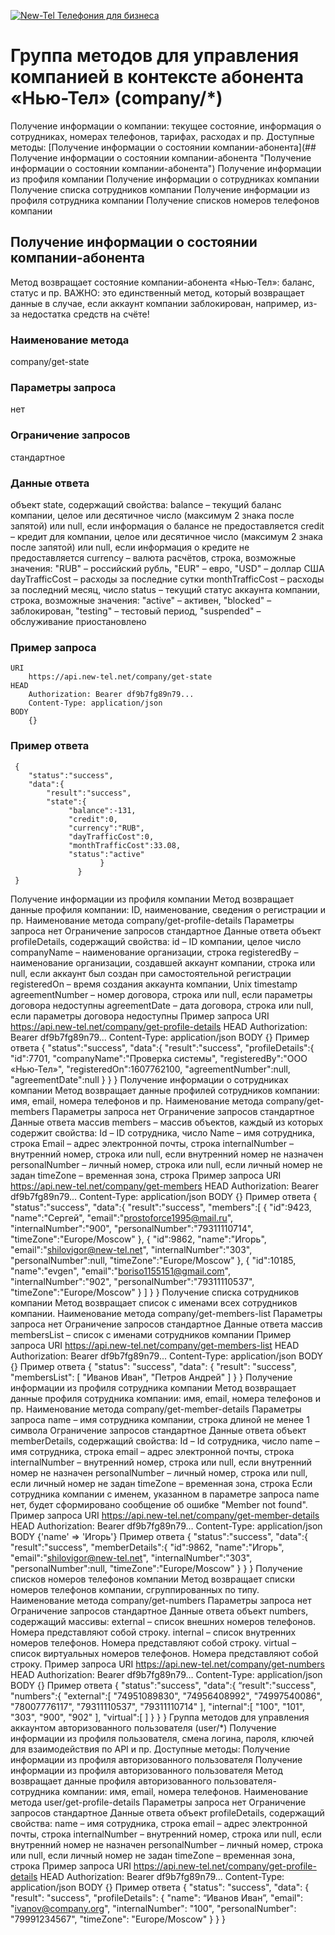 [![New-Tel Телефония для бизнеса ](https://new-tel.net/bitrix/templates/newtel/img/logo.svg "New-Tel Телефония для бизнеса ")](https://new-tel.net/bitrix/templates/newtel/img/logo.svg "New-Tel Телефония для бизнеса ")
# Группа методов для управления компанией в контексте абонента «Нью-Тел» (company/*)

Получение информации о компании: текущее состояние, информация о сотрудниках, номерах телефонов, тарифах, расходах и пр.
Доступные методы:
[Получение информации о состоянии компании-абонента](## Получение информации о состоянии компании-абонента "Получение информации о состоянии компании-абонента")
Получение информации из профиля компании
Получение информации о сотрудниках компании
Получение списка сотрудников компании
Получение информации из профиля сотрудника компании
Получение списков номеров телефонов компании
## Получение информации о состоянии компании-абонента
Метод возвращает состояние компании-абонента «Нью-Тел»: баланс, статус и пр.
ВАЖНО: это единственный метод, который возвращает данные в случае, если аккаунт компании заблокирован, например, из-за недостатка средств на счёте!
### Наименование метода
company/get-state
### Параметры запроса
нет
### Ограничение запросов
стандартное
### Данные ответа
объект state, содержащий свойства:
balance	–	текущий баланс компании, целое или десятичное число (максимум 2 знака после запятой) или null, если информация о балансе не предоставляется
credit	–	кредит для компании, целое или десятичное число (максимум 2 знака после запятой) или null, если информация о кредите не предоставляется
currency	–	валюта расчётов, строка, возможные значения: "RUB" – российский рубль, "EUR" – евро, "USD" – доллар США
dayTrafficCost	–	расходы за последние сутки
monthTrafficCost	–	расходы за последний месяц, число
status	–	текущий статус аккаунта компании, строка, возможные значения: "active" – активен, "blocked" – заблокирован, "testing" – тестовый период, "suspended" – обслуживание приостановлено
### Пример запроса
    

    URI
        https://api.new-tel.net/company/get-state
    HEAD
        Authorization: Bearer df9b7fg89n79...
        Content-Type: application/json
    BODY
        {}
### Пример ответа


     {
        "status":"success",
        "data":{
            "result":"success",
            "state":{
                 "balance":-131,
                 "credit":0,
                 "currency":"RUB",
                 "dayTrafficCost":0,
                 "monthTrafficCost":33.08,
                 "status":"active"
                        }
                   }
     }
Получение информации из профиля компании
Метод возвращает данные профиля компании: ID, наименование, сведения о регистрации и пр.
Наименование метода
company/get-profile-details
Параметры запроса
нет
Ограничение запросов
стандартное
Данные ответа
объект profileDetails, содержащий свойства:
id	–	ID компании, целое число
companyName	–	наименование организации, строка
registeredBy	–	наименование организации, создавшей аккаунт компании, строка или null, если аккаунт был создан при самостоятельной регистрации
registeredOn	–	время создания аккаунта компании, Unix timestamp
agreementNumber	–	номер договора, строка или null, если параметры договора недоступны
agreementDate	–	дата договора, строка или null, если параметры договора недоступны
Пример запроса
URI
https://api.new-tel.net/company/get-profile-details
HEAD
Authorization: Bearer df9b7fg89n79...
Content-Type: application/json
BODY
{}
Пример ответа
{
"status":"success",
"data":{
"result":"success",
"profileDetails":{
"id":7701,
"companyName":"Проверка системы",
"registeredBy":"ООО «Нью-Тел»",
"registeredOn":1607762100,
"agreementNumber":null,
"agreementDate":null
}
}
}
Получение информации о сотрудниках компании
Метод возвращает данные профилей сотрудников компании: имя, email, номера телефонов и пр.
Наименование метода
company/get-members
Параметры запроса
нет
Ограничение запросов
стандартное
Данные ответа
массив members – массив объектов, каждый из которых содержит свойства:
Id	–	ID сотрудника, число
Name	–	имя сотрудника, строка
Email	–	адрес электронной почты, строка
internalNumber	–	внутренний номер, строка или null, если внутренний номер не назначен
personalNumber	–	личный номер, строка или null, если личный номер не задан
timeZone	–	временная зона, строка
Пример запроса
URI
https://api.new-tel.net/company/get-members
HEAD
Authorization: Bearer df9b7fg89n79...
Content-Type: application/json
BODY
{}
Пример ответа
{
"status":"success",
"data":{
"result":"success",
"members":[
{
"id":9423,
"name":"Сергей",
"email":"prostoforce1995@mail.ru",
"internalNumber":"900",
"personalNumber":"79311110714",
"timeZone":"Europe/Moscow"
},
{
"id":9862,
"name":"Игорь",
"email":"shilovigor@new-tel.net",
"internalNumber":"303",
"personalNumber":null,
"timeZone":"Europe/Moscow"
},
{
"id":10185,
"name":"evgen",
"email":"boriso1155151@gmail.com",
"internalNumber":"902",
"personalNumber":"79311110537",
"timeZone":"Europe/Moscow"
}
]
}
}
Получение списка сотрудников компании
Метод возвращает список с именами всех сотрудников компании.
Наименование метода
company/get-members-list
Параметры запроса
нет
Ограничение запросов
стандартное
Данные ответа
массив membersList – список с именами сотрудников компании
Пример запроса
URI
https://api.new-tel.net/company/get-members-list
HEAD
Authorization: Bearer df9b7fg89n79...
Content-Type: application/json
BODY
{}
Пример ответа
{
"status": "success",
"data": {
"result": "success",
"membersList": [
"Иванов Иван",
"Петров Андрей"
]
}
}
Получение информации из профиля сотрудника компании
Метод возвращает данные профиля сотрудника компании: имя, email, номера телефонов и пр.
Наименование метода
company/get-member-details
Параметры запроса
name	–	имя сотрудника компании, строка длиной не менее 1 символа
Ограничение запросов
стандартное
Данные ответа
объект memberDetails, содержащий свойства:
Id	–	Id сотрудника, число
name	–	имя сотрудника, строка
email	–	адрес электронной почты, строка
internalNumber	–	внутренний номер, строка или null, если внутренний номер не назначен
personalNumber	–	личный номер, строка или null, если личный номер не задан
timeZone	–	временная зона, строка
Если сотрудника компании с именем, указанном в параметре запроса name нет, будет сформировано сообщение об ошибке "Member not found".
Пример запроса
URI
https://api.new-tel.net/company/get-member-details
HEAD
Authorization: Bearer df9b7fg89n79…
Content-Type: application/json
BODY
{'name' => 'Игорь'}
Пример ответа
{
"status":"success",
"data":{
"result":"success",
"memberDetails":{
"id":9862,
"name":"Игорь",
"email":"shilovigor@new-tel.net",
"internalNumber":"303",
"personalNumber":null,
"timeZone":"Europe/Moscow"
}
}
}
Получение списков номеров телефонов компании
Метод возвращает списки номеров телефонов компании, сгруппированных по типу.
Наименование метода
company/get-numbers
Параметры запроса
нет
Ограничение запросов
стандартное
Данные ответа
объект numbers, содержащий массивы:
external	–	список внешних номеров телефонов. Номера представляют собой строку.
internal	–	список внутренних номеров телефонов. Номера представляют собой строку.
virtual	–	список виртуальных номеров телефонов. Номера представляют собой строку.
Пример запроса
URI
https://api.new-tel.net/company/get-numbers
HEAD
Authorization: Bearer df9b7fg89n79…
Content-Type: application/json
BODY
{}
Пример ответа
{
"status":"success",
"data":{
“result":"success",
"numbers":{
"external":[
"74951089830",
"74956408992",
"74997540086",
"78007776117",
"79311110537",
"79311110714"
],
"internal":[
"100",
"101",
"303",
"900",
"902"
],
"virtual":[
]
}
}
}
Группа методов для управления аккаунтом авторизованного пользователя (user/*)
Получение информации из профиля пользователя, смена логина, пароля, ключей для взаимодействия по API и пр.
Доступные методы:
Получение информации из профиля авторизованного пользователя
Получение информации из профиля авторизованного пользователя
Метод возвращает данные профиля авторизованного пользователя-сотрудника компании: имя, email, номера телефонов.
Наименование метода
user/get-profile-details
Параметры запроса
нет
Ограничение запросов
стандартное
Данные ответа
объект profileDetails, содержащий свойства:
name	–	имя сотрудника, строка
email	–	адрес электронной почты, строка
internalNumber	–	внутренний номер, строка или null, если внутренний номер не назначен
personalNumber	–	личный номер, строка или null, если личный номер не задан
timeZone	–	временная зона, строка
Пример запроса
URI
https://api.new-tel.net/company/get-profile-details
HEAD
Authorization: Bearer df9b7fg89n79…
Content-Type: application/json
BODY
{}
Пример ответа
{
"status": "success",
"data": {
"result": "success",
"profileDetails": {
"name": “Иванов Иван”,
"email": "ivanov@company.org",
"internalNumber": "100",
"personalNumber": "79991234567",
"timeZone": "Europe/Moscow"
}
}
}
